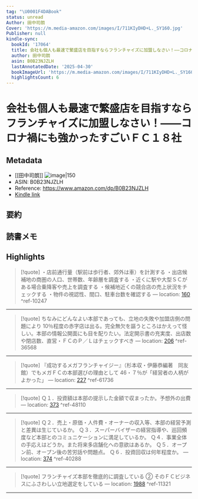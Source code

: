 ```yaml
---
tag: "\U0001F4DABook"
status: unread
Author: 田中司朗
Cover: 'https://m.media-amazon.com/images/I/711KIyDHD+L._SY160.jpg'
Publisher: null
kindle-sync:
  bookId: '17064'
  title: 会社も個人も最速で繁盛店を目指すならフランチャイズに加盟しなさい！――コロナ禍にも強かったすごいＦＣ１８社
  author: 田中司朗
  asin: B0B23NJZLH
  lastAnnotatedDate: '2025-04-30'
  bookImageUrl: 'https://m.media-amazon.com/images/I/711KIyDHD+L._SY160.jpg'
  highlightsCount: 6
---
```

# 会社も個人も最速で繁盛店を目指すならフランチャイズに加盟しなさい！――コロナ禍にも強かったすごいＦＣ１８社
## Metadata
* [[田中司朗]]
![image|150](https://m.media-amazon.com/images/I/711KIyDHD+L._SY160.jpg)
* ASIN: B0B23NJZLH
* Reference: https://www.amazon.com/dp/B0B23NJZLH
* [Kindle link](kindle://book?action=open&asin=B0B23NJZLH)
## 要約
## 読書メモ
## Highlights
>[!quote]
>・店前通行量（駅前は歩行者、郊外は車）を計測する ・出店候補地の商圏の人口、世帯数、年齢層を調査する ・近くに駅や大型ＳＣがある場合乗降客や売上を調査する ・候補地近くの競合店の売上状況をチェックする ・物件の視認性、間口、駐車台数を確認する — location: [160](kindle://book?action=open&asin=B0B23NJZLH&location=160) ^ref-10247

---
>[!quote]
>ちなみにどんなよい本部であっても、立地の失敗や加盟店側の問題により 10％程度の赤字店は出る。完全無欠を謳うところはかえって怪しい。本部の情報公開面にも目を配りたい。法定開示書の充実度、出店数や閉店数、直営・ＦＣのＰ／Ｌはチェックすべき — location: [206](kindle://book?action=open&asin=B0B23NJZLH&location=206) ^ref-36568

---
>[!quote]
>『成功するメガフランチャイジー』（杉本収・伊藤恭編著　同友館）でもメガＦＣの本部選びの理由として 46・７％が「経営者の人柄がよかった」 — location: [227](kindle://book?action=open&asin=B0B23NJZLH&location=227) ^ref-61736

---
>[!quote]
>Ｑ１．投資額は本部の提示した金額で収まったか。予想外の出費 — location: [373](kindle://book?action=open&asin=B0B23NJZLH&location=373) ^ref-48110

---
>[!quote]
>Ｑ２．売上・原価・人件費・オーナーの収入等、本部の経営予測と差異は生じているか。 Ｑ３．スーパーバイザーの経営指導や、巡回頻度など本部とのコミュニケーションに満足しているか。 Ｑ４．事業全体の手応えはどうか。また将来多店舗化への意欲はあるか。 Ｑ５．オープン前、オープン後の苦労話や問題点。 Ｑ６．投資回収は何年程度か。 — location: [374](kindle://book?action=open&asin=B0B23NJZLH&location=374) ^ref-40288

---
>[!quote]
>フランチャイズ本部を徹底的に調査している ② そのＦＣビジネスにふさわしい立地選定をしている — location: [1988](kindle://book?action=open&asin=B0B23NJZLH&location=1988) ^ref-11321

---
